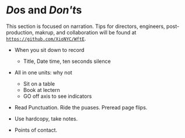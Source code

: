 # *Do*s and *Don't*s
This section is focused on narration.  Tips for directors, engineers, post-production, makrup, and collaboration will be found at [`https://github.com/XioNYC/WftE`](https://github.com/XioNYC).

* When you sit down to record

	* Title, Date time, ten seconds silence

* All in one units: why not

	* Sit on a table
	* Book at lectern
	* GO off axis to see indicators

* Read Punctuation.  Ride the puases.  Preread page flips.

* Use hardcopy, take notes.

* Points of contact.
